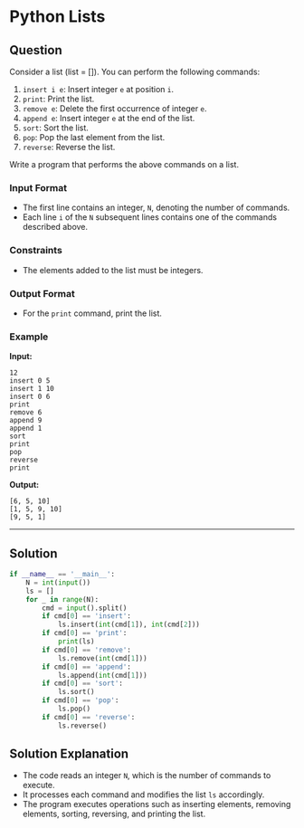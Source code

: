 
# Python Lists

## Question

Consider a list (list = []). You can perform the following commands:

1. `insert i e`: Insert integer `e` at position `i`.
2. `print`: Print the list.
3. `remove e`: Delete the first occurrence of integer `e`.
4. `append e`: Insert integer `e` at the end of the list.
5. `sort`: Sort the list.
6. `pop`: Pop the last element from the list.
7. `reverse`: Reverse the list.

Write a program that performs the above commands on a list.

### Input Format

- The first line contains an integer, `N`, denoting the number of commands.
- Each line `i` of the `N` subsequent lines contains one of the commands described above.

### Constraints

- The elements added to the list must be integers.

### Output Format

- For the `print` command, print the list.

### Example

**Input:**

```
12
insert 0 5
insert 1 10
insert 0 6
print
remove 6
append 9
append 1
sort
print
pop
reverse
print
```

**Output:**

```
[6, 5, 10]
[1, 5, 9, 10]
[9, 5, 1]
```

---

## Solution

```python
if __name__ == '__main__':
    N = int(input())
    ls = []
    for _ in range(N):
        cmd = input().split()
        if cmd[0] == 'insert':
            ls.insert(int(cmd[1]), int(cmd[2]))
        if cmd[0] == 'print':
            print(ls)
        if cmd[0] == 'remove':
            ls.remove(int(cmd[1]))
        if cmd[0] == 'append':
            ls.append(int(cmd[1]))
        if cmd[0] == 'sort':
            ls.sort()
        if cmd[0] == 'pop':
            ls.pop()
        if cmd[0] == 'reverse':
            ls.reverse()
```

## Solution Explanation

- The code reads an integer `N`, which is the number of commands to execute.
- It processes each command and modifies the list `ls` accordingly.
- The program executes operations such as inserting elements, removing elements, sorting, reversing, and printing the list.
